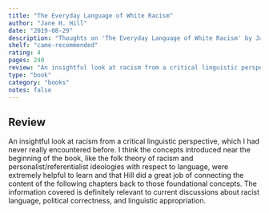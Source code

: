 ```yaml
---
title: "The Everyday Language of White Racism"
author: "Jane H. Hill"
date: "2019-08-29"
description: "Thoughts on 'The Everyday Language of White Racism' by Jane H. Hill."
shelf: "came-recommended"
rating: 4
pages: 240
review: "An insightful look at racism from a critical linguistic perspective, which I had never really encountered before. I think the concepts introduced near the beginning of the book, like the folk theory of racism and personalist/referentialist ideologies with respect to language, were extremely helpful to learn and that Hill did a great job of connecting the content of the following chapters back to those foundational concepts. The information covered is definitely relevant to current discussions about racist language, political correctness, and linguistic appropriation."
type: "book"
category: "books"
notes: false
---
```


## Review

An insightful look at racism from a critical linguistic perspective, which I had never really encountered before. I think the concepts introduced near the beginning of the book, like the folk theory of racism and personalist/referentialist ideologies with respect to language, were extremely helpful to learn and that Hill did a great job of connecting the content of the following chapters back to those foundational concepts. The information covered is definitely relevant to current discussions about racist language, political correctness, and linguistic appropriation.
